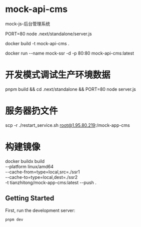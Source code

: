 <!--
 * @Author: laotianwy 1695657342@qq.com
 * @Date: 2025-02-15 20:12:21
 * @LastEditors: laotianwy 1695657342@qq.com
 * @LastEditTime: 2025-02-17 00:49:20
 * @FilePath: /mock-api-cms/README.md
 * @Description: 这是默认设置,请设置`customMade`, 打开koroFileHeader查看配置 进行设置: https://github.com/OBKoro1/koro1FileHeader/wiki/%E9%85%8D%E7%BD%AE
-->
# mock-api-cms
mock-js-后台管理系统

PORT=80 node .next/standalone/server.js

docker build -t mock-api-cms .

docker run --name mock-ssr -d -p 80:80 mock-api-cms:latest

# 开发模式调试生产环境数据
pnpm build && cd .next/standalone && PORT=80 node server.js
# 服务器扔文件
scp -r ./restart_service.sh root@1.95.80.219:/mock-app-cms

# 构建镜像
docker buildx build \
  --platform linux/amd64 \
  --cache-from=type=local,src=./ssr1 \
  --cache-to=type=local,dest=./ssr2 \
  -t tianzhitong/mock-app-cms:latest --push .

## Getting Started

First, run the development server:

```bash
pnpm dev
```


